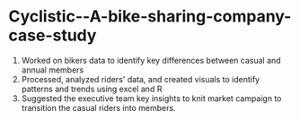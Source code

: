 # Cyclistic--A-bike-sharing-company-case-study
1. Worked on bikers data to identify key differences between casual and annual members
2. Processed, analyzed riders' data, and created visuals to identify patterns and trends using excel and R
3. Suggested the executive team key insights to knit market campaign to transition the casual riders into members.
